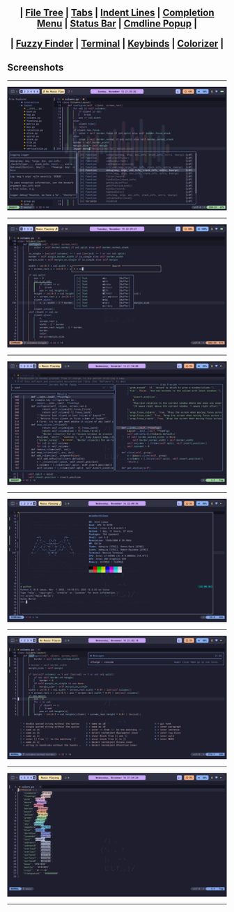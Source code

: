 ## <p align="center">|    <a href="https://github.com/nvim-tree/nvim-tree.lua">File Tree</a>    |    <a href="https://github.com/akinsho/bufferline.nvim">Tabs</a>    |    <a href="https://github.com/lukas-reineke/indent-blankline.nvim">Indent Lines</a>    |    <a href="https://github.com/hrsh7th/nvim-cmp">Completion Menu</a>    |    <a href="https://github.com/nvim-lualine/lualine.nvim">Status Bar</a>    |    <a href="https://github.com/folke/noice.nvim">Cmdline Popup</a>    |</p><p align="center">|    <a href="https://github.com/nvim-telescope/telescope.nvim">Fuzzy Finder</a>    |    <a href="https://github.com/akinsho/toggleterm.nvim">Terminal</a>    |    <a href="https://github.com/folke/which-key.nvim">Keybinds</a>    |    <a href="https://github.com/norcalli/nvim-colorizer.lua">Colorizer</a>    |</p>
## Screenshots
<hr>
<img src="screenshots/tree-cmp.png">
<hr>

<img src="screenshots/noice.png">
<hr>

<img src="screenshots/telescope.png">
<hr>
 
<img src="screenshots/toggleterm.png">
<hr>
 
<img src="screenshots/whichkey.png">
<hr>
 
<img src="screenshots/colorizer.png">
<hr>
